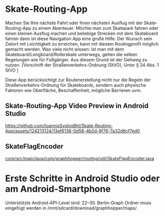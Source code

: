 # Skate-Routing-App
Machen Sie Ihre nächste Fahrt oder Ihren nächsten Ausflug mit der Skate-Routing-App zu einem Abenteuer. Möchte man zum Skatepark fahren oder einen kleinen Ausflug machen und beliebige Strecken mit dem Skateboard fahren dann ist diese Navigation App eine große Hilfe. Der Wunsch sein Zielort mit Leichtigkeit zu erreichen, kann mit diesem Routingprofil möglich gemacht werden. Was viele nicht wissen: Ist man mit dem Skateboard/Longboard/Rollerskate unterwegs, gelten die selben Regelungen wie für Fußgänger. Aus diesem Grund ist der Gehweg zu nutzen. [Vorschrift der Straßenverkehrs-Ordnung (StVO), Unter § 24 Abs. 1 StVO ]

Diese App berücksichtigt zur Routenerstellung nicht nur die Regeln der Straßenverkehrs-Ordnung für Skateboards, sondern auch physische Faktoren wie Oberfläche, Beschaffenheit, mögliche Barrieren uvm.

## Skate-Routing-App Video Preview in Android Studio

https://github.com/IoannisSvolosBht/Skate-Routing-App/assets/124213124/13ef6138-0d58-4b2d-9f76-7a32d6cf7ed0

## SkateFlagEncoder 
[core/src/main/java/com/graphhopper/routing/util/SkateFlagEncoder.java](core/src/main/java/com/graphhopper/routing/util/SkateFlagEncoder.java)

# Erste Schritte in Android Studio oder am Android-Smartphone
Unterstützte Android-API-Level sind: 22–30.
Berlin-Graph Ordner muss eingefügt werden in /mnt/sdcard/download/graphhopper/maps/


    
